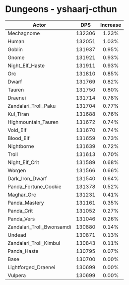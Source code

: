 # Dungeons - yshaarj-cthun
| Actor | DPS | Increase |
|---|:---:|:---:|
|Mechagnome|132306|1.23%|
|Human|132051|1.03%|
|Goblin|131937|0.95%|
|Gnome|131921|0.93%|
|Night_Elf_Haste|131911|0.93%|
|Orc|131810|0.85%|
|Dwarf|131769|0.82%|
|Tauren|131750|0.80%|
|Draenei|131714|0.78%|
|Zandalari_Troll_Paku|131704|0.77%|
|Kul_Tiran|131688|0.76%|
|Highmountain_Tauren|131672|0.74%|
|Void_Elf|131670|0.74%|
|Blood_Elf|131659|0.73%|
|Nightborne|131639|0.72%|
|Troll|131613|0.70%|
|Night_Elf_Crit|131589|0.68%|
|Worgen|131566|0.66%|
|Dark_Iron_Dwarf|131540|0.64%|
|Panda_Fortune_Cookie|131378|0.52%|
|Maghar_Orc|131231|0.41%|
|Panda_Mastery|131161|0.35%|
|Panda_Crit|131052|0.27%|
|Panda_Vers|131046|0.26%|
|Zandalari_Troll_Bwonsamdi|130880|0.14%|
|Undead|130871|0.13%|
|Zandalari_Troll_Kimbul|130843|0.11%|
|Panda_Haste|130795|0.07%|
|Base|130700|0.00%|
|Lightforged_Draenei|130699|0.00%|
|Vulpera|130699|0.00%|
